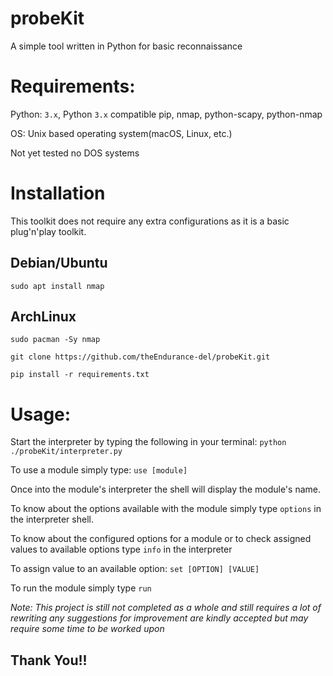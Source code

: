 # probeKit
A simple tool written in Python for basic reconnaissance

# Requirements:

Python: `3.x`, Python `3.x` compatible pip, nmap, python-scapy, python-nmap

OS: Unix based operating system(macOS, Linux, etc.)

Not yet tested no DOS systems

# Installation
This toolkit does not require any extra configurations as it is a basic plug'n'play toolkit.

## Debian/Ubuntu ##

`sudo apt install nmap`

## ArchLinux ##

`sudo pacman -Sy nmap`

`git clone https://github.com/theEndurance-del/probeKit.git`

`pip install -r requirements.txt`

# Usage:
Start the interpreter by typing the following in your terminal:
`python ./probeKit/interpreter.py`

To use a module simply type:
`use [module]`

Once into the module's interpreter the shell will display the module's name.

To know about the options available with the module simply type `options` in the interpreter shell.

To know about the configured options for a module or to check assigned values to available options type `info` in the interpreter

To assign value to an available option:
`set [OPTION] [VALUE]`

To run the module simply type `run`

*Note: This project is still not completed as a whole and still requires a lot of rewriting any suggestions for improvement are kindly accepted but may require some time to be worked upon*

## Thank You!! ##